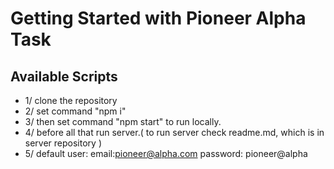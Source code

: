 # Getting Started with Pioneer Alpha Task


## Available Scripts
- 1/ clone the repository
- 2/ set command "npm i"
- 3/ then set command "npm start" to run locally.
- 4/ before all that run server.( to run server check readme.md, which is in server repository ) 
- 5/ default user: email:pioneer@alpha.com
    password: pioneer@alpha
